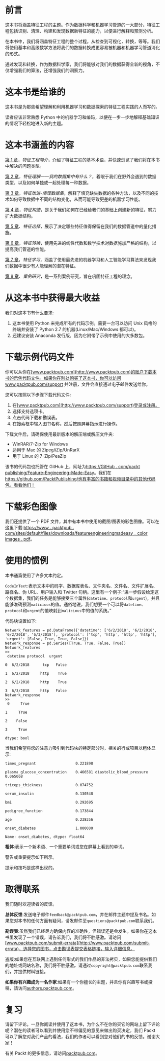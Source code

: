 <title>Preface</title>  

# 前言

这本书将涵盖特征工程的主题。作为数据科学和机器学习管道的一大部分，特征工程包括识别、清理、构建和发现数据新特征的能力，以便进行解释和预测分析。

在本书中，我们将涵盖特征工程的整个过程，从检查到可视化，转换，等等。我们将使用基本和高级数学方法将我们的数据转换成更容易被机器和机器学习管道消化的形式。

通过发现和转换，作为数据科学家，我们将能够对我们的数据获得全新的视角，不仅增强我们的算法，还增强我们的洞察力。

<title>Who this book is for</title>  

# 这本书是给谁的

这本书是为那些希望理解和利用机器学习和数据探索的特征工程实践的人而写的。

读者应该非常熟悉 Python 中的机器学习和编码，以便在一步一步地解释基础知识的情况下轻松地进入新的主题。

<title>What this book covers</title>  

# 这本书涵盖的内容

[第 1 章](156d2b99-23c9-4b43-ac1d-ebd7f2ecce87.xhtml)，*特征工程简介*，介绍了特征工程的基本术语，并快速浏览了我们将在本书中解决的问题类型。

[第 2 章](a250faef-d38b-4347-ad96-86e7e1d3fdb2.xhtml)，*特征理解——我的数据集中有什么？*，着眼于我们在野外会遇到的数据类型，以及如何单独或一起处理每一种数据。

[第 3 章](b24cbf53-cb1e-4b3d-aae4-b198bbfb8ac4.xhtml)，*特征改进-清理数据集*，解释了填充缺失数据的各种方法，以及不同的技术如何导致数据中不同的结构变化，从而可能导致更差的机器学习性能。

[第 4 章](430d621e-7ce6-48c0-9990-869e82a0d0c6.xhtml)，*特征构造*，是关于我们如何在已经给我们的基础上创建新的特征，努力扩大数据结构。

[第 5 章](ec4afc1e-1e32-49c3-a9ec-bb6103683785.xhtml)、*特征选择*，展示了决定哪些特征值得保留在我们的数据管道中的量化措施。

[第 6 章](8dc49afd-2a3a-4063-9c38-ac6a049bbfe6.xhtml)，*特征转换*，使用先进的线性代数和数学技术对数据施加严格的结构，以提高我们管道的性能。

[第 7 章](e1c6751c-a892-4cf3-9c54-53e9bb3e1431.xhtml)，*特征学习*，涵盖了使用最先进的机器学习和人工智能学习算法来发现我们数据中很少有人能理解的潜在特征。

[第 8 章](549f79e7-fb43-452a-860d-242b35fe8635.xhtml)、*案例研究*，是一系列案例研究，旨在巩固特征工程的理念。

<title>To get the most out of this book</title>  

# 从这本书中获得最大收益

我们对这本书有什么要求:

1.  这本书使用 Python 来完成所有的代码示例。需要一台可以访问 Unix 风格的终端并安装了 Python 2.7 的机器(Linux/Mac/Windows 都可以)。
2.  还建议安装 Anaconda 发行版，因为它附带了示例中使用的大多数包。

<title>Download the example code files</title>  

# 下载示例代码文件

你可以从你在[www.packtpub.com](http://www.packtpub.com)的账户下载本书的示例代码文件。如果你在别处购买了这本书，你可以访问 www.packtpub.com/support 并注册，文件会直接通过电子邮件发送给你。

您可以按照以下步骤下载代码文件:

1.  在[www.packtpub.com](http://www.packtpub.com/support)登录或注册。
2.  选择支持选项卡。
3.  点击代码下载和勘误表。
4.  在搜索框中输入图书名称，然后按照屏幕指示进行操作。

下载文件后，请确保使用最新版本的解压缩或解压文件夹:

*   WinRAR/7-Zip for Windows
*   适用于 Mac 的 Zipeg/iZip/UnRarX
*   用于 Linux 的 7-Zip/PeaZip

该书的代码包也托管在 GitHub 上，网址为[https://GitHub . com/packt publishing/Feature-Engineering-Made-Easy](https://github.com/PacktPublishing/Feature-Engineering-Made-Easy)。我们在 https://github.com/PacktPublishing/也有丰富的书籍和视频目录中的其他代码包。看看他们！

<title>Download the color images</title>  

# 下载彩色图像

我们还提供了一个 PDF 文件，其中有本书中使用的截图/图表的彩色图像。可以在这里下载:[https://www . packtpub . com/sites/default/files/downloads/featureengineeringmadeasy _ color images . pdf](https://www.packtpub.com/sites/default/files/downloads/FeatureEngineeringMadeEasy_ColorImages.pdf)。

<title>Conventions used</title>  

# 使用的惯例

本书通篇使用了许多文本约定。

`CodeInText`:表示文本中的码字、数据库表名、文件夹名、文件名、文件扩展名、路径名、伪 URL、用户输入和 Twitter 句柄。这里有一个例子:“进一步假设给定这个数据集，我们的任务是能够接受三个属性(`datetime`、`protocol`和`urgent`)，并且能够准确预测`malicious`的值。通俗地说，我们想要一个可以将`datetime`、`protocol`和`urgent`的值映射到`malicious`中的值的系统。”

代码块设置如下:

```
Network_features = pd.DataFrame({'datetime': ['6/2/2018', '6/2/2018', '6/2/2018', '6/3/2018'], 'protocol': ['tcp', 'http', 'http', 'http'], 'urgent': [False, True, True, False]})
Network_response = pd.Series([True, True, False, True])
Network_features
>>
 datetime protocol  urgent

0  6/2/2018      tcp   False

1  6/2/2018     http    True

2  6/2/2018     http    True

3  6/3/2018     http   False
Network_response
>>
 0     True

1     True

2    False

3     True

dtype: bool
```

当我们希望将您的注意力吸引到代码块的特定部分时，相关的行或项目以粗体显示:

```
times_pregnant                  0.221898

plasma_glucose_concentration    0.466581 diastolic_blood_pressure        0.065068

triceps_thickness               0.074752

serum_insulin                   0.130548

bmi                             0.292695

pedigree_function               0.173844

age                             0.238356

onset_diabetes                  1.000000

Name: onset_diabetes, dtype: float64
```

**粗体**:表示一个新术语、一个重要单词或您在屏幕上看到的单词。

警告或重要提示如下所示。

提示和技巧是这样出现的。

<title>Get in touch</title>  

# 取得联系

我们随时欢迎读者的反馈。

**总体反馈**:发送电子邮件`feedback@packtpub.com`，并在邮件主题中提及书名。如果您对本书的任何方面有疑问，请发邮件至`questions@packtpub.com`联系我们。

**勘误表**:虽然我们已经尽力确保内容的准确性，但错误还是会发生。如果你在这本书里发现了一个错误，请告诉我们，我们将不胜感激。请访问[www.packtpub.com/submit-errata](http://www.packtpub.com/submit-errata)，选择您的图书，点击勘误表提交表格链接，输入详细信息。

盗版:如果您在互联网上遇到任何形式的我们作品的非法拷贝，如果您能提供我们的地址或网站名称，我们将不胜感激。请通过`copyright@packtpub.com`联系我们，并提供材料链接。

**如果你有兴趣成为一名作家**:如果有一个你擅长的主题，并且你有兴趣写书或投稿，请访问[authors.packtpub.com](http://authors.packtpub.com/)。

<title>Reviews</title>  

# 复习

请留下评论。一旦你阅读并使用了这本书，为什么不在你购买它的网站上留下评论呢？潜在的读者可以看到并使用您不带偏见的意见来做出购买决定，我们 Packt 可以了解您对我们产品的看法，我们的作者可以看到您对他们的书的反馈。谢谢大家！

有关 Packt 的更多信息，请访问[packtpub.com](https://www.packtpub.com/)。